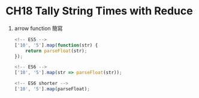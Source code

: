 **CH18 Tally String Times with Reduce**
=============

1. arrow function 簡寫
    ```javascript
    <!-- ES5 -->
    ['10', '5'].map(function(str) {
        return parseFloat(str);
    });
    ```
    ```javascript
    <!-- ES6 -->
    ['10', '5'].map(str => parseFloat(str));
    ```
    ```javascript
    <!-- ES6 shorter -->
    ['10', '5'].map(parseFloat);
    ```

